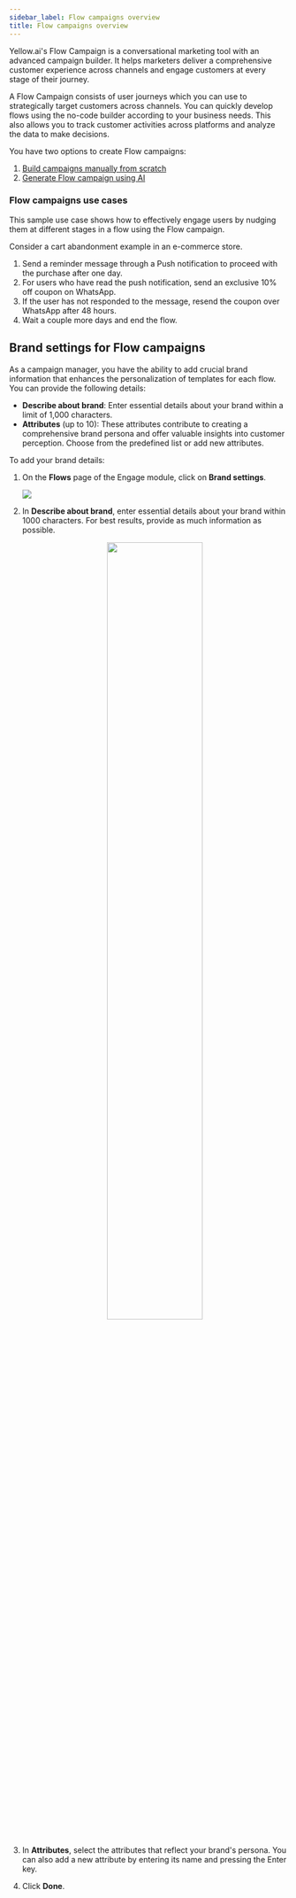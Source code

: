 ```yaml
---
sidebar_label: Flow campaigns overview
title: Flow campaigns overview
---
```



Yellow.ai's Flow Campaign is a  conversational marketing tool  with an advanced campaign builder. It helps marketers deliver a comprehensive customer experience across channels and engage customers at every stage of their journey.

A Flow Campaign consists of  user journeys  which you can use to strategically target customers across channels. You can quickly develop flows using the no-code builder according to your business needs. This also allows you to track  customer activities  across platforms and analyze the data to make decisions.

You have two options to create Flow campaigns:

1. [Build campaigns manually from scratch](https://docs.yellow.ai/docs/platform_concepts/engagement/flows_campaign)
2. [Generate Flow campaign using AI](https://docs.yellow.ai/docs/platform_concepts/engagement/flow-ai)
  
### Flow campaigns use cases

This sample use case shows how to effectively engage users by nudging them at different stages in a flow using the Flow campaign.

Consider a cart abandonment example in an e-commerce store.

1. Send a reminder message through a Push notification to proceed with the purchase after one day.
2. For users who have read the push notification, send an exclusive 10% off coupon on WhatsApp.
3. If the user has not responded to the message, resend the coupon over WhatsApp after 48 hours.
4. Wait a couple more days and end the flow.
 


## Brand settings for Flow campaigns


As a campaign manager, you have the ability to add crucial brand information that enhances the personalization of templates for each flow. You can provide the following details:

* **Describe about brand**: Enter essential details about your brand within a limit of 1,000 characters.
* **Attributes** (up to 10): These attributes contribute to creating a comprehensive brand persona and offer valuable insights into customer perception. Choose from the predefined list or add new attributes.

To add your brand details:

1. On the **Flows** page of the Engage module, click on **Brand settings**.

   ![](https://i.imgur.com/Qt6cBOC.png)
2. In **Describe about brand**,  enter essential details about your brand within 1000 characters. For best results, provide as much information as possible.

   <center><img src="https://i.imgur.com/BfgFyE7.png" width="60%"/></center>

3. In **Attributes**, select the attributes that reflect your brand's persona. You can also add a new attribute by entering its name and pressing the Enter key.
4. Click **Done**.